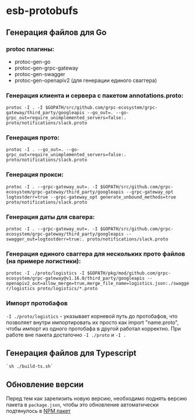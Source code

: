 # esb-protobufs

## Генерация файлов для Go

### protoc плагины:
- protoc-gen-go
- protoc-gen-grpc-gateway
- protoc-gen-swagger
- protoc-gen-openapiv2 (для генерации единого сваггера)

### Генерация клиента и сервера с пакетом annotations.proto:
`protoc -I . -I $GOPATH/src/github.com/grpc-ecosystem/grpc-gateway/third_party/googleapis --go_out=. --go-grpc_out=require_unimplemented_servers=false:. proto/notifications/slack.proto`

### Генерация прото:
`protoc -I . --go_out=. --go-grpc_out=require_unimplemented_servers=false:. proto/notifications/slack.proto`

### Генерация прокси:
`protoc -I . --grpc-gateway_out=. -I $GOPATH/src/github.com/grpc-ecosystem/grpc-gateway/third_party/googleapis --grpc-gateway_opt logtostderr=true --grpc-gateway_opt generate_unbound_methods=true proto/notifications/slack.proto`

### Генерация даты для свагера:
`protoc -I . --grpc-gateway_out=. -I $GOPATH/src/github.com/grpc-ecosystem/grpc-gateway/third_party/googleapis --swagger_out=logtostderr=true:. proto/notifications/slack.proto`

### Генерация единого сваггера для нескольких прото файлов (на примере логистики):
`protoc -I ./proto/logistics -I $GOPATH/pkg/mod/github.com/grpc-ecosystem/grpc-gateway@v1.16.0/third_party/googleapis --openapiv2_out=allow_merge=true,merge_file_name=logistics.json:./swagger/logistics proto/logistics/*.proto`

### Импорт протобафов
`-I ./proto/logistics` - указывает корневой путь до протобафов, что позволяет внутри импортировать их просто как import "name.proto", чтобы импорт из одного протобафа в другой работал корректно.
При работе вне пакета достаточно `-I ./proto` и `-I . `

## Генерация файлов для Typescript
    `sh ./build-ts.sh`

## Обновление версии
Перед тем как зарелизить новую версию, необходимо поднять версию пакета в `package.json`,
чтобы это обновление автоматически подтянулось в [NPM пакет](https://www.npmjs.com/package/esb-protobufs)